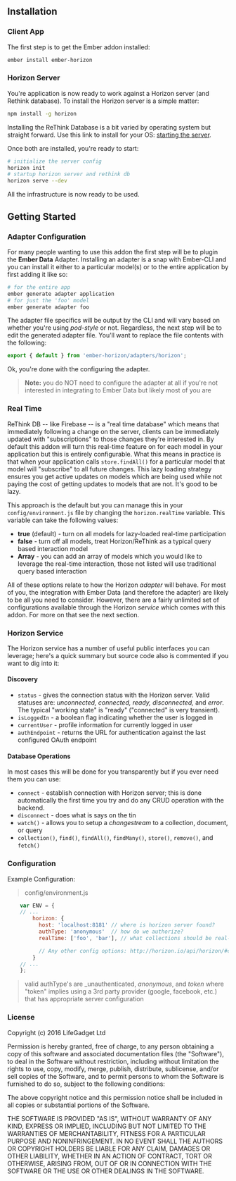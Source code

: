 ## Installation

### Client App

The first step is to get the Ember addon installed:

```sh
ember install ember-horizon
```

### Horizon Server

You're application is now ready to work against a Horizon server (and Rethink database). To install the Horizon server is a simple matter:

```sh
npm install -g horizon
```

Installing the ReThink Database is a bit varied by operating system but straight forward. Use this link to install for your OS:
[starting the server](http://horizon.io/docs/getting-started/#start-the-server).

Once both are installed, you're ready to start:

```sh
# initialize the server config
horizon init
# startup horizon server and rethink db
horizon serve --dev
```

All the infrastructure is now ready to be used.


## Getting Started

### Adapter Configuration

For many people wanting to use this addon the first step will be to plugin the **Ember Data** Adapter. Installing an adapter is a snap with Ember-CLI and you can install it either to a particular model(s) or to the entire application by first adding it like so:

```sh
# for the entire app
ember generate adapter application
# for just the 'foo' model
ember generate adapter foo
```

The adapter file specifics will be output by the CLI and will vary based on whether you're using _pod-style_ or not. Regardless, the next step will be to edit the generated adapter file. You'll want to replace the file contents with the following:

```js
export { default } from 'ember-horizon/adapters/horizon';
```

Ok, you're done with the configuring the adapter.

> **Note:** you do NOT need to configure the adapter at all if you're not interested in integrating to Ember Data but likely most of you are

### Real Time

ReThink DB -- like Firebase -- is a "real time database" which means that immediately following a change on the server, clients can be immediately updated with "subscriptions" to those changes they're interested in. By default this addon will turn this real-time feature on for each model in your application but this is entirely configurable. What this means in practice is that when your application calls `store.findAll()` for a particular model that model will "subscribe" to all future changes. This lazy loading strategy ensures you get active updates on models which are being used while not paying the cost of getting updates to models that are not. It's good to be lazy.

This approach is the default but you can manage this in your `config/environment.js` file by changing the `horizon.realTime` variable. This variable can take the following values:

- **true** (default) - turn on all models for lazy-loaded real-time participation
- **false** - turn off all models, treat Horizon/ReThink as a typical query based interaction model
- **Array** - you can add an array of models which you would like to leverage the real-time interaction, those not listed will use traditional query based interaction

All of these options relate to how the Horizon _adapter_ will behave. For most of you, the integration with Ember Data (and therefore the adapter) are likely to be all you need to consider. However, there are a fairly unlimited set of configurations available through the Horizon _service_ which comes with this addon. For more on that see the next section.


### Horizon Service

The Horizon service has a number of useful public interfaces you can leverage; here's a quick summary but source code also is commented if you want to dig into it:

#### Discovery

- `status` - gives the connection status with the Horizon server. Valid statuses are: _unconnected, connected, ready, disconnected,_ and  _error_. The typical "working state" is "ready" ("connected" is very transient).
- `isLoggedIn` - a boolean flag indicating whether the user is logged in
- `currentUser` - profile information for currently logged in user
- `authEndpoint` - returns the URL for authentication against the last configured OAuth endpoint


#### Database Operations

In most cases this will be done for you transparently but if you ever need them you can use:

- `connect` - establish connection with Horizon server; this is done automatically the first time you try and do any CRUD operation with the backend.
- `disconnect` - does what is says on the tin
- `watch()` - allows you to setup a _changestream_ to a collection, document, or query
- `collection()`, `find()`, `findAll()`, `findMany()`, `store()`, `remove()`, and `fetch()`

### Configuration

Example Configuration:

> config/environment.js

```js
    var ENV = {
    // ...
        horizon: {
          host: 'localhost:8181' // where is horizon server found?
          authType: 'anonymous'  // how do we authorize?
          realTime: ['foo', 'bar'], // what collections should be real-time (boolean or array)?

          // Any other config options: http://horizon.io/api/horizon/#constructor
        }
    // ...
    };
```

> valid authType's are _unauthenticated, _anonymous_, and _token_ where "token" implies using a 3rd party provider (google, facebook, etc.) that has appropriate server configuration


### License

Copyright (c) 2016 LifeGadget Ltd

Permission is hereby granted, free of charge, to any person obtaining a copy of
this software and associated documentation files (the "Software"), to deal in
the Software without restriction, including without limitation the rights to
use, copy, modify, merge, publish, distribute, sublicense, and/or sell copies
of the Software, and to permit persons to whom the Software is furnished to do
so, subject to the following conditions:

The above copyright notice and this permission notice shall be included in all
copies or substantial portions of the Software.

THE SOFTWARE IS PROVIDED "AS IS", WITHOUT WARRANTY OF ANY KIND, EXPRESS OR
IMPLIED, INCLUDING BUT NOT LIMITED TO THE WARRANTIES OF MERCHANTABILITY,
FITNESS FOR A PARTICULAR PURPOSE AND NONINFRINGEMENT. IN NO EVENT SHALL THE
AUTHORS OR COPYRIGHT HOLDERS BE LIABLE FOR ANY CLAIM, DAMAGES OR OTHER
LIABILITY, WHETHER IN AN ACTION OF CONTRACT, TORT OR OTHERWISE, ARISING FROM,
OUT OF OR IN CONNECTION WITH THE SOFTWARE OR THE USE OR OTHER DEALINGS IN THE
SOFTWARE.

